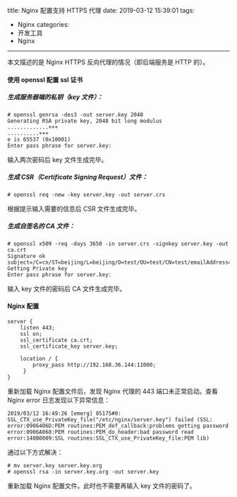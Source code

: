 title: Nginx 配置支持 HTTPS 代理
date: 2019-03-12 15:39:01
tags:
- Nginx
categories:
- 开发工具
- Nginx
---

本文描述的是 Nginx HTTPS 反向代理的情况（即后端服务是 HTTP 的）。

<!-- more -->

#### 使用 openssl 配置 ssl 证书

##### 生成服务器端的私钥（key 文件）：

    # openssl genrsa -des3 -out server.key 2048
    Generating RSA private key, 2048 bit long modulus
    .............+++
    ..........+++
    e is 65537 (0x10001)
    Enter pass phrase for server.key:

输入两次密码后 key 文件生成完毕。

##### 生成 CSR（Certificate Signing Request）文件：

    # openssl req -new -key server.key -out server.crs

根据提示输入需要的信息后 CSR 文件生成完毕。

##### 生成自签名的 CA 文件：

    # openssl x509 -req -days 3650 -in server.crs -signkey server.key -out ca.crt
    Signature ok
    subject=/C=cn/ST=beijing/L=beijing/O=test/OU=test/CN=test/emailAddress=test@test.com
    Getting Private key
    Enter pass phrase for server.key:

输入 key 文件的密码后 CA 文件生成完毕。

#### Nginx 配置

    server {
        listen 443;
        ssl on;
        ssl_certificate ca.crt;
        ssl_certificate_key server.key;

        location / {
            proxy_pass http://192.168.36.144:11000;
         }
    }

重新加载 Nginx 配置文件后，发现 Nginx 代理的 443 端口未正常启动。查看 Nginx error 日志发现以下异常信息：

    2019/03/12 16:49:26 [emerg] 85175#0: SSL_CTX_use_PrivateKey_file("/etc/nginx/server.key") failed (SSL: error:0906406D:PEM routines:PEM_def_callback:problems getting password error:0906A068:PEM routines:PEM_do_header:bad password read error:140B0009:SSL routines:SSL_CTX_use_PrivateKey_file:PEM lib)

通过以下方式解决：

    # mv server.key server.key.org
    # openssl rsa -in server.key.org -out server.key

重新加载 Nginx 配置文件。此时也不需要再输入 key 文件的密码了。
